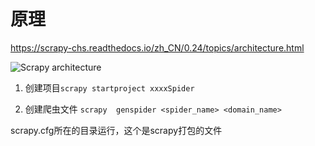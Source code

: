 # 原理

https://scrapy-chs.readthedocs.io/zh_CN/0.24/topics/architecture.html

![Scrapy architecture](https://scrapy-chs.readthedocs.io/zh_CN/0.24/_images/scrapy_architecture.png)

1. 创建项目`scrapy startproject xxxxSpider`

2. 创建爬虫文件 `scrapy  genspider <spider_name> <domain_name> `

scrapy.cfg所在的目录运行，这个是scrapy打包的文件